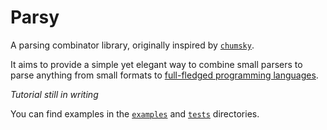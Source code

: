 # Parsy

A parsing combinator library, originally inspired by [`chumsky`](https://github.com/zesterer/chumsky).

It aims to provide a simple yet elegant way to combine small parsers to parse anything from small formats to [full-fledged programming languages](https://github.com/ClementNerma/ReShell).

_Tutorial still in writing_

You can find examples in the [`examples`](examples/) and [`tests`](src/tests/) directories.
